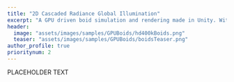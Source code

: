 ```yaml
---
title: "2D Cascaded Radiance Global Illumination"
excerpt: "A GPU driven boid simulation and rendering made in Unity. With the aim to learn and extract the most out of GPU Driven Rendering, I have used Unity's compute shader capabilities and indirect rendering commands to draw "
header:
  image: "assets/images/samples/GPUBoids/hd400kBoids.png"
  teaser: "assets/images/samples/GPUBoids/boidsTeaser.png"
author_profile: true
prioritynum: 2
---
```


PLACEHOLDER TEXT